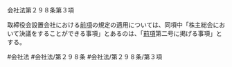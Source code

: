 会社法第２９８条第３項

取締役会設置会社における[前項](会社法＿＿＿＿第２９８条第２項)の規定の適用については、同項中「株主総会において決議をすることができる事項」とあるのは、「[前項](会社法＿＿＿＿第２９８条第２項)第二号に掲げる事項」とする。

#会社法
#会社法/第２９８条
#会社法/第２９８条/第３項
